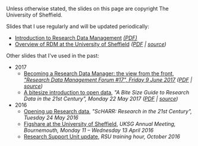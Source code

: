 <!--
.. title: Talks
.. slug: talks
.. date: 2016-07-12 17:02:22 UTC+01:00
.. tags: 
.. category: 
.. link: 
.. description: 
.. type: text
-->

Unless otherwise stated, the slides on this page are copyright The University of Sheffield.

Slides that I use regularly and will be updated periodically:

- [Introduction to Research Data Management](intro-to-rdm.html) *[(PDF)](intro-to-rdm.pdf)*
- [Overview of RDM at the University of Sheffield](rdm-at-sheffield.html) *([PDF](rdm-at-sheffield.pdf) | [source](rdm-at-sheffield.org))*

Other slides that I've used in the past:

- 2017
    - [Becoming a Research Data Manager: the view from the front](2017-06-rdmf17-becoming-rd-manager.html), [*"Research Data Management Forum #17", Friday 9 June 2017*](http://www.dcc.ac.uk/events/research-data-management-forum-rdmf/rdmf17) *([PDF](2017-06-rdmf17-becoming-rd-manager.pdf) | [source](2017-06-rdmf17-becoming-rd-manager.org))*
    - [A bitesize introduction to open data](2017-05-bitesize-research-data.html), *"A Bite Size Guide to Research Data in the 21st Century", Monday 22 May 2017* *([PDF](2017-05-bitesize-research-data.pdf) | [source](2017-05-bitesize-research-data.org))*
- 2016
    - [Opening up Research data](scharr-open-data.html), *"ScHARR: Research in the 21st Century", Tuesday 24 May 2016*
    - [Figshare at the University of Sheffield](sheffield-uksg-figshare.html), *UKSG Annual Meeting, Bournemouth, Monday 11 – Wednesday 13 April 2016*
    - [Research Support Unit update](rdm-update-oct-2016.html), *RSU training hour, October 2016*
